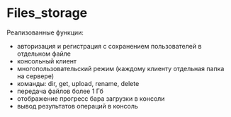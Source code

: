 # Files_storage
Реализованные функции:
- авторизация и регистрация с сохранением пользователей в отдельном файле
- консольный клиент
- многопользовательский режим (каждому клиенту отдельная папка на сервере)
- команды: dir, get, upload, rename, delete
- передача файлов более 1 Гб
- отображение прогресс бара загрузки в консоли
- вывод результатов операций в консоль
